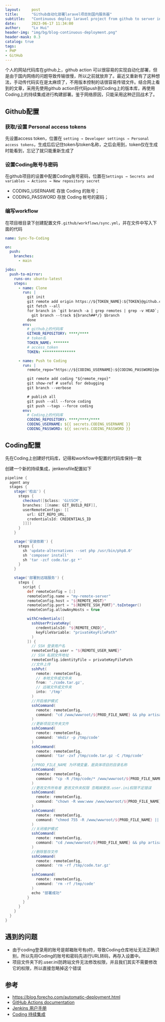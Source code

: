 ```yaml
---
layout:     post
title:      "Github自动化部署laravel项目到国内服务器"
subtitle:   "Continuous deploy laravel project from github to server in china"
date:       2023-06-17 11:34:00
author:     "Lv Hui"
header-img: "img/bg/blog-continuous-deployment.png"
header-mask: 0.3
catalog: true
tags:
- PHP
- GitHub
---
```


个人的网站代码库在github上，github action 可以很容易的实现自动化部署，但是由于国内网络的问题导致传输很慢，所以之前就放弃了。最近又重新有了这种想法，手动传代码实在是太麻烦了，不用版本控制的话很容易传错文件。结合网上看到的文章，采用先使用github action将代码push到Coding上的版本库，再使用Coding上的持续集成进行构建部署。鉴于网络原因，只能采用这种迂回战术了。

## Github配置

### 获取/设置 Personal access tokens

先设置access token，位置在 `setting → Developer settings → Personal access tokens`，生成后后记住token与token名称，之后会用到，token仅在生成时能看到，忘记了就只能重新生成了

### 设置Coding账号与密码

在github项目的设置中配置Coding账号密码，位置在`Settings → Secrets and variables → Actions → New repository secret`

- CODING_USERNAME 存放 Coding 的账号；
- CODING_PASSWORD 存放 Coding 帐号的密码；

### 编写workflow

在项目根目录下创建配置文件`.github/workflows/sync.yml`，并在文件中写入下面的代码

```yml
name: Sync-To-Coding

on:
  push:
    branches:
      - main

jobs:
  push-to-mirror:
    runs-on: ubuntu-latest
    steps:
      - name: Clone
        run: |
          git init
          git remote add origin https://${TOKEN_NAME}:${TOKEN}@github.com/${GITHUB_REPOSITORY}.git
          git fetch --all
          for branch in `git branch -a | grep remotes | grep -v HEAD`; do
            git branch --track ${branch##*/} $branch
          done
        env:
          # github上的代码库
          GITHUB_REPOSITORY: ****/****
          # token名
          TOKEN_NAME: *******
          # access_token
          TOKEN: ***************

      - name: Push to Coding
        run: |
          remote_repo="https://${CODING_USERNAME}:${CODING_PASSWORD}@e.coding.net/${CODING_REPOSITORY}.git"

          git remote add coding "${remote_repo}"
          git show-ref # useful for debugging
          git branch --verbose

          # publish all
          git push --all --force coding
          git push --tags --force coding
        env:
          # Coding上的代码库
          CODING_REPOSITORY: ****/****/****
          CODING_USERNAME: ${{ secrets.CODING_USERNAME }}
          CODING_PASSWORD: ${{ secrets.CODING_PASSWORD }}
```

## Coding配置

先在Coding上创建好代码库，记得和workflow中配置的代码库保持一致

创建一个新的持续集成，jenkensfile配置如下

```groovy
pipeline {
  agent any
  stages {
    stage('检出') {
      steps {
        checkout([$class: 'GitSCM',
        branches: [[name: GIT_BUILD_REF]],
        userRemoteConfigs: [[
          url: GIT_REPO_URL,
          credentialsId: CREDENTIALS_ID
        ]]])
      }
    }

    stage('安装依赖') {
      steps {
        sh 'update-alternatives --set php /usr/bin/php8.0'
        sh 'composer install'
        sh 'tar -zcf code.tar.gz *'
      }
    }

    stage('部署到远端服务') {
      steps {
        script {
          def remoteConfig = [:]
          remoteConfig.name = "my-remote-server"
          remoteConfig.host = "${REMOTE_HOST}"
          remoteConfig.port = "${REMOTE_SSH_PORT}".toInteger()
          remoteConfig.allowAnyHosts = true

          withCredentials([
            sshUserPrivateKey(
              credentialsId: "${REMOTE_CRED}",
              keyFileVariable: "privateKeyFilePath"
            )
          ]) {
            // SSH 登录用户名
            remoteConfig.user = "${REMOTE_USER_NAME}"
            // SSH 私钥文件地址
            remoteConfig.identityFile = privateKeyFilePath
            //文件上传
            sshPut(
              remote: remoteConfig,
              // 本地文件或文件夹
              from: './code.tar.gz',
              // 远端文件或文件夹
              into: '/tmp'
            )
            //开启维护模式
            sshCommand(
              remote: remoteConfig,
              command: "cd /www/wwwroot/${PROD_FILE_NAME} && php artisan down"
            )
            //更新项目文件夹文件
            sshCommand(
              remote: remoteConfig,
              command: 'mkdir -p /tmp/code'
            )
            sshCommand(
              remote: remoteConfig,
              command: 'tar -zxf /tmp/code.tar.gz -C /tmp/code'
            )
            //PROD_FILE_NAME 为环境变量，是具体项目的目录名称
            sshCommand(
              remote: remoteConfig,
              command: "cp -R /tmp/code/* /www/wwwroot/${PROD_FILE_NAME}"
            )
            //更改文件所有者 更改文件夹权限 忽略掉更改.user.ini权限不足错误
            sshCommand(
              remote: remoteConfig,
              command: "chown -R www:www /www/wwwroot/${PROD_FILE_NAME} || true"
            )
            sshCommand(
              remote: remoteConfig,
              command: "chmod 755 -R /www/wwwroot/${PROD_FILE_NAME} || true"
            )
            //关闭维护模式
            sshCommand(
              remote: remoteConfig,
              command: "cd /www/wwwroot/${PROD_FILE_NAME} && php artisan up"
            )
            //删除暂存文件
            sshCommand(
              remote: remoteConfig,
              command: 'rm -rf /tmp/code.tar.gz'
            )
            sshCommand(
              remote: remoteConfig,
              command: 'rm -rf /tmp/code'
            )
            echo "部署成功"
          }
        }
      }
    }
  }
}
```

## 遇到的问题

- 由于coding登录用的账号是邮箱账号有`@`符，导致Coding仓库地址无法正确识别，所以先将Coding的账号和密码先进行URL转码，再存入设置中。
- 项目文件夹下的.user.ini防跨站文件无法修改权限，并且我们其实不需要修改它的权限，所以直接忽略掉这个错误

## 参考

- https://blog.forecho.com/automatic-deployment.html
- [GitHub Actions documentation](https://docs.github.com/en/actions)
- [Jenkins 用户手册](https://www.jenkins.io/zh/doc/)
- [Coding 持续集成](https://coding.net/help/docs/ci/intro.html)

